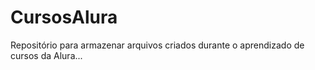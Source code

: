 # CursosAlura
Repositório para armazenar arquivos criados durante o aprendizado de cursos da Alura...
